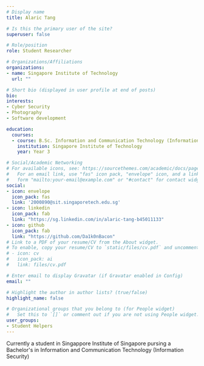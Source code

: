 ```yaml
---
# Display name
title: Alaric Tang

# Is this the primary user of the site?
superuser: false

# Role/position
role: Student Researcher

# Organizations/Affiliations
organizations:
- name: Singapore Institute of Technology
  url: ""

# Short bio (displayed in user profile at end of posts)
bio: 
interests:
- Cyber Security
- Photography
- Software development

education:
  courses:
  - course: B.Sc. Information and Communication Technology (Information Security)
    institution: Singapore Institute of Technology 
    year: Year 3

# Social/Academic Networking
# For available icons, see: https://sourcethemes.com/academic/docs/page-builder/#icons
#   For an email link, use "fas" icon pack, "envelope" icon, and a link in the
#   form "mailto:your-email@example.com" or "#contact" for contact widget.
social:
- icon: envelope
  icon_pack: fas
  link: '2000890@sit.singaporetech.edu.sg'
- icon: linkedin
  icon_pack: fab
  link: "https://sg.linkedin.com/in/alaric-tang-b45011133"
- icon: github
  icon_pack: fab
  link: "https://github.com/Da1k0nBacon"
# Link to a PDF of your resume/CV from the About widget.
# To enable, copy your resume/CV to `static/files/cv.pdf` and uncomment the lines below.
# - icon: cv
#   icon_pack: ai
#   link: files/cv.pdf

# Enter email to display Gravatar (if Gravatar enabled in Config)
email: ""

# Highlight the author in author lists? (true/false)
highlight_name: false

# Organizational groups that you belong to (for People widget)
#   Set this to `[]` or comment out if you are not using People widget.
user_groups:
- Student Helpers
---
```


Currently a student in Singappore Institute of Singapore pursing a Bachelor's in Information and Communication Technology (Information Security)



